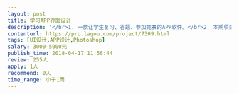 ```yaml
---                
layout: post       
title: 学习APP界面设计           
description: '</br>1. 一款让学生复习、答题、参加竞赛的APP软件。</br>2. 本期项目主要涉及到：</br>软件主页面、竞赛倒计时页面、答题交互页面、未作答页面等九个页面</br>3. 支持安卓和iOS主流手机屏幕</br>Android：1280*720、1920*1080、1440x2560</br>iOS：640x1136、750x1334、1080x1920</br>4. 按产品需求对设计做出合理改进达到项目要求</br>5. 提交设计图、切图和源文件</br>'     
contenturl: https://pro.lagou.com/project/7309.html      
tags: [UI设计,APP设计,Photoshop]            
salary: 3000-5000元          
publish_time: 2018-04-17 11:56:44         
review: 255人                   
apply: 1人                   
recommend: 0人                   
time_range: 小于1周              
---                 
```

